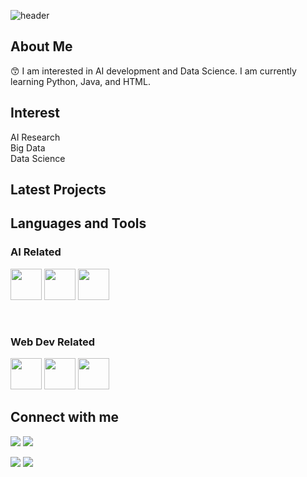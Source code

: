 
![header](https://capsule-render.vercel.app/api?type=waving&color=gradient&height=300&section=header&text=Seungbeom(하승범)&desc=AI%20Newbie&fontSize=70&fontAlignY=30&animation=fadeIn&descAlignY=60)

## About Me

:kissing_smiling_eyes: I am interested in AI development and Data Science. I am currently 
learning Python, Java, and HTML.<br/>

## Interest

AI Research<br/>
Big Data<br/>
Data Science<br/>

## Latest Projects

## Languages and Tools

### AI Related

<p>
<img src="https://cdn.jsdelivr.net/gh/devicons/devicon/icons/python/python-original.svg" width="50" height="50"/>
<img src="https://cdn.jsdelivr.net/gh/devicons/devicon/icons/java/java-plain.svg" width="50" height="50"/>
<img src="https://cdn.jsdelivr.net/gh/devicons/devicon/icons/pytorch/pytorch-original.svg" width="50" height="50"/>
</p>
<br/>

### Web Dev Related

<p>
<img src="https://cdn.jsdelivr.net/gh/devicons/devicon/icons/html5/html5-plain.svg" width="50" height="50"/>
<img src="https://cdn.jsdelivr.net/gh/devicons/devicon/icons/css3/css3-plain.svg" width="50" height="50"/>
<img src="https://cdn.jsdelivr.net/gh/devicons/devicon/icons/javascript/javascript-plain.svg" width="50" height="50"/>
</p>

## Connect with me
<p>
<a href="www.gmail.com"><img src="https://img.shields.io/badge/Gmail-D14836?style=for-the-badge&logo=gmail&logoColor=white"/></a>
<img src="https://img.shields.io/badge/LinkedIn-0077B5?style=for-the-badge&logo=linkedin&logoColor=white"/>
</p>

<!-- status bar -->
  <img src="https://github-readme-stats.vercel.app/api?username=tmdqja75&layout=compact&show_icons=true&theme=vue&hide_border=true" />
  <img src="https://github-readme-stats.vercel.app/api/top-langs/?username=tmdqja75&layout=compact&theme=vue&hide_border=true&exclude_repo=ProjectTeamG04,panda_simulator,panda_robot" />
